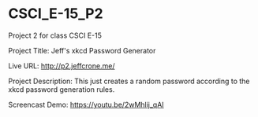 # CSCI_E-15_P2
Project 2 for class CSCI E-15

Project Title: Jeff's xkcd Password Generator

Live URL: http://p2.jeffcrone.me/

Project Description:
This just creates a random password according to the xkcd password generation rules.

Screencast Demo: https://youtu.be/2wMhlij_qAI
